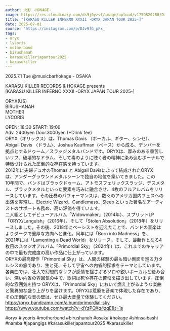 ```yaml
---
author: 火影 -HOKAGE-
image: https://res.cloudinary.com/ds9j0yzsf/image/upload/v1759820280/DJv9fG_pFx_.jpg
title: "[KARASU KILLER INFERNO XXXII -ORYX JAPAN TOUR 2025-]"
date: 2025-07-01
source: 'https://instagram.com/p/DJv9fG_pFx_'
tags:
- oryx
- lycoris
- motherband
- birushanah
- karasukillerjapantour2025
- karasukiller
---
```

2025.7.1 Tue @musicbarhokage - OSAKA 

KARASU KILLER RECORDS & HOKAGE presents<br>
[KARASU KILLER INFERNO XXXII -ORYX JAPAN TOUR 2025-]

ORYX(US)<br>
BIRUSHANAH<br>
MOTHER<br>
LYCORIS

OPEN: 18:30 START: 19:00<br>
Adv. 2400yen Door.3000yen (+Drink fee)<br>
ORYX（オリックス）は、Thomas Davis （ボーカル、ギター、シンセ）、Abigail Davis （ドラム）、Joshua Kauffman（ベース）から成る、デンバーを拠点とするドゥーム／スラッジメタルバンドです。ORYXは、厚みのある重苦しいリフ、破壊的なドラム、そして毒のように聴く者の精神に染み込むボーナルで特徴づけられた圧倒的な存在感を持っています。<br>
2012年に夫婦デュオのThomas と Abigail Davisによって結成されたORYX<br>
は、アンダーグラウンドメタルシーンで独自の地位を築いてきました。この<br>
10年間で、バンドはブラックドゥーム、アトモスフェリックスラッジ、デスメタル、ブラックメタルといった要素を巧みに融合させ、4枚のフルアルバムをリリースしています。その圧巻のパフォーマンスは、数々のアメリカ国内フェスへの出演を実現し、Electric Wizard、Candlemass、Sleep といった著名なアーティストのサポートも務め、高い評価を得ています。<br>
二人組としてデビューアルバム「Widowmaker」（2014年）、スプリットLP<br>
「ORYX/Languish」（2016年）、そして「Stolen Absolution」（2018年）をリリースしました。その後、2018年にベーシストを迎えたことで、バンドの音楽はよりダークで重厚な方向へと進化。同年には「Born into Madness」を、<br>
2021年には「Lamenting a Dead World」をリリース。そして、最新作となる4枚目のスタジオアルバム「Primordial Sky」（2024年）は、これまでのキャリアの中で最も完成度の高い作品に仕上がっています。<br>
ORYXの最高傑作「Primordial Sky」は、人間の経験の最も暗い側面を巡る力タルシスの旅であり、生と死、そして宇宙への内省的探求をテーマとしています。各楽曲では、壮大で幻想的なリフが感情を揺さぶるソロや鋭いボーカルと絡み合い、深い内省の雰囲気の中で、歌詞は死や存在の苦悩を描き出しています。圧倒的な雰囲気を持つ ORYXは、「Primordial Sky」において燃え上がるような楽曲と驚異的な盛り上がりを届けます。ORYXは荒廃を音楽で体現した存在であり、その圧倒的な音の壁は、ぜひ最大音量で体験してください。<br>
https://oryx.bandcamp.com/album/primordial-sky<br>
https://www.youtube.com/watch?v=dYzPOXq4zqE&t=1s

#oryx #lycoris #motherband #birushanah #osaka #hokage #shinsaibashi #namba #japangigs #karasukillerjapantour2025 #karasukiller